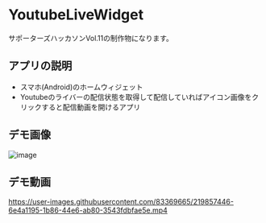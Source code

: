 # YoutubeLiveWidget
サポーターズハッカソンVol.11の制作物になります。

## アプリの説明
- スマホ(Android)のホームウィジェット
- Youtubeのライバーの配信状態を取得して配信していればアイコン画像をクリックすると配信動画を開けるアプリ

## デモ画像
![image](https://user-images.githubusercontent.com/83369665/218357479-65cf821d-d986-4ea9-80a6-aa5b83b2ae80.png)

## デモ動画
https://user-images.githubusercontent.com/83369665/219857446-6e4a1195-1b86-44e6-ab80-3543fdbfae5e.mp4
